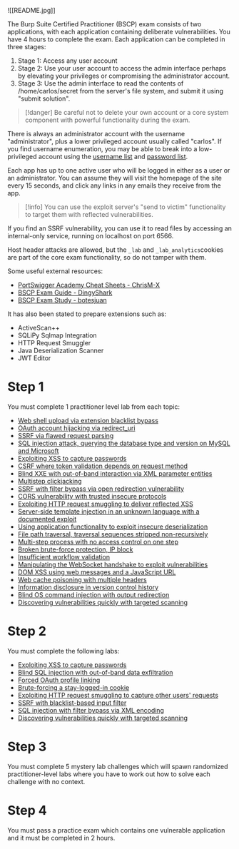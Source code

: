 ![[README.jpg]]

The Burp Suite Certified Practitioner (BSCP) exam consists of two applications, with each application containing deliberate vulnerabilities. You have 4 hours to complete the exam. Each application can be completed in three stages:

1. Stage 1: Access any user account
2. Stage 2: Use your user account to access the admin interface perhaps by elevating your privileges or compromising the administrator account.
3. Stage 3: Use the admin interface to read the contents of /home/carlos/secret from the server's file system, and submit it using "submit solution".

>[!danger]
>Be careful not to delete your own account or a core system component with powerful functionality during the exam.

There is always an administrator account with the username "administrator", plus a lower privileged account usually called "carlos". If you find username enumeration, you may be able to break into a low-privileged account using the [username list](https://portswigger.net/web-security/authentication/auth-lab-usernames) and [password list](https://portswigger.net/web-security/authentication/auth-lab-passwords).

Each app has up to one active user who will be logged in either as a user or an administrator. You can assume they will visit the homepage of the site every 15 seconds, and click any links in any emails they receive from the app. 

>[!info]
>You can use the exploit server's "send to victim" functionality to target them with reflected vulnerabilities.

If you find an SSRF vulnerability, you can use it to read files by accessing an internal-only service, running on localhost on port 6566. 

Host header attacks are allowed, but the `_lab` and `_lab_analytics`cookies are part of the core exam functionality, so do not tamper with them. 

Some useful external resources:

- [PortSwigger Academy Cheat Sheets - ChrisM-X](https://github.com/ChrisM-X/PortSwigger-Academy-CheatSheets)
- [BSCP Exam Guide - DingyShark](https://github.com/DingyShark/BurpSuiteCertifiedPractitioner)
- [BSCP Exam Study - botesjuan](https://github.com/botesjuan/Burp-Suite-Certified-Practitioner-Exam-Study/blob/main/README.md)

It has also been stated to prepare extensions such as:

- ActiveScan++
- SQLiPy Sqlmap Integration
- HTTP Request Smuggler
- Java Deserialization Scanner
- JWT Editor
# Step 1

You must complete 1 practitioner level lab from each topic:

- [Web shell upload via extension blacklist bypass](https://portswigger.net/web-security/file-upload/lab-file-upload-web-shell-upload-via-extension-blacklist-bypass)
- [OAuth account hijacking via redirect_uri](https://portswigger.net/web-security/oauth/lab-oauth-account-hijacking-via-redirect-uri)
- [SSRF via flawed request parsing](https://portswigger.net/web-security/host-header/exploiting/lab-host-header-ssrf-via-flawed-request-parsing)
- [SQL injection attack, querying the database type and version on MySQL and Microsoft](https://portswigger.net/web-security/sql-injection/examining-the-database/lab-querying-database-version-mysql-microsoft)
- [Exploiting XSS to capture passwords](https://portswigger.net/web-security/cross-site-scripting/exploiting/lab-capturing-passwords)
- [CSRF where token validation depends on request method](https://portswigger.net/web-security/csrf/bypassing-token-validation/lab-token-validation-depends-on-request-method)
- [Blind XXE with out-of-band interaction via XML parameter entities](https://portswigger.net/web-security/xxe/blind/lab-xxe-with-out-of-band-interaction-using-parameter-entities)
- [Multistep clickjacking](https://portswigger.net/web-security/clickjacking/lab-multistep)
- [SSRF with filter bypass via open redirection vulnerability](https://portswigger.net/web-security/ssrf/lab-ssrf-filter-bypass-via-open-redirection)
- [CORS vulnerability with trusted insecure protocols](https://portswigger.net/web-security/cors/lab-breaking-https-attack)
- [Exploiting HTTP request smuggling to deliver reflected XSS](https://portswigger.net/web-security/request-smuggling/exploiting/lab-deliver-reflected-xss)
- [Server-side template injection in an unknown language with a documented exploit](https://portswigger.net/web-security/server-side-template-injection/exploiting/lab-server-side-template-injection-in-an-unknown-language-with-a-documented-exploit)
- [Using application functionality to exploit insecure deserialization](https://portswigger.net/web-security/deserialization/exploiting/lab-deserialization-using-application-functionality-to-exploit-insecure-deserialization)
- [File path traversal, traversal sequences stripped non-recursively](https://portswigger.net/web-security/file-path-traversal/lab-sequences-stripped-non-recursively)
- [Multi-step process with no access control on one step](https://portswigger.net/web-security/access-control/lab-multi-step-process-with-no-access-control-on-one-step)
- [Broken brute-force protection, IP block](https://portswigger.net/web-security/authentication/password-based/lab-broken-bruteforce-protection-ip-block)
- [Insufficient workflow validation](https://portswigger.net/web-security/logic-flaws/examples/lab-logic-flaws-insufficient-workflow-validation)
- [Manipulating the WebSocket handshake to exploit vulnerabilities](https://portswigger.net/web-security/websockets/lab-manipulating-handshake-to-exploit-vulnerabilities)
- [DOM XSS using web messages and a JavaScript URL](https://portswigger.net/web-security/dom-based/controlling-the-web-message-source/lab-dom-xss-using-web-messages-and-a-javascript-url)
- [Web cache poisoning with multiple headers](https://portswigger.net/web-security/web-cache-poisoning/exploiting-design-flaws/lab-web-cache-poisoning-with-multiple-headers)
- [Information disclosure in version control history](https://portswigger.net/web-security/information-disclosure/exploiting/lab-infoleak-in-version-control-history)
- [Blind OS command injection with output redirection](https://portswigger.net/web-security/os-command-injection/lab-blind-output-redirection)
- [Discovering vulnerabilities quickly with targeted scanning](https://portswigger.net/web-security/essential-skills/using-burp-scanner-during-manual-testing/lab-discovering-vulnerabilities-quickly-with-targeted-scanning)
# Step 2

You must complete the following labs:

- [Exploiting XSS to capture passwords](https://portswigger.net/web-security/cross-site-scripting/exploiting/lab-capturing-passwords)
- [Blind SQL injection with out-of-band data exfiltration](https://portswigger.net/web-security/sql-injection/blind/lab-out-of-band-data-exfiltration)
- [Forced OAuth profile linking]()
- [Brute-forcing a stay-logged-in cookie](https://portswigger.net/web-security/authentication/other-mechanisms/lab-brute-forcing-a-stay-logged-in-cookie)
- [Exploiting HTTP request smuggling to capture other users' requests]()
- [SSRF with blacklist-based input filter]()
- [SQL injection with filter bypass via XML encoding](https://portswigger.net/web-security/sql-injection/lab-sql-injection-with-filter-bypass-via-xml-encoding)
- [Discovering vulnerabilities quickly with targeted scanning]()
# Step 3

You must complete 5 mystery lab challenges which will spawn randomized practitioner-level labs where you have to work out how to solve each challenge with no context.
# Step 4

You must pass a practice exam which contains one vulnerable application and it must be completed in 2 hours.
